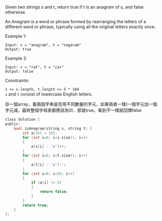 Given two strings s and t, return true if t is an anagram of s, and false otherwise.

An Anagram is a word or phrase formed by rearranging the letters of a different word or phrase, typically using all the original letters exactly once.

 

Example 1:
```
Input: s = "anagram", t = "nagaram"
Output: true
```
Example 2:
```
Input: s = "rat", t = "car"
Output: false
 ```

Constraints:

```1 <= s.length, t.length <= 5 * 104```  
```s``` and ```t``` consist of lowercase English letters.  
  
存一個array，看兩個字串是否用不同數量的字元，如果兩者一樣(一個字元加一個字元減，最終整個字母表都應該為0)，那就true，看到不一樣就回傳false  
```c
class Solution {
public:
    bool isAnagram(string s, string t) {
        int a[26] = {0};
        for (int i=0; i<s.size(); i++)
        {
            a[s[i] - 'a']++;
        }
        for (int i=0; i<t.size(); i++)
        {
            a[t[i] - 'a']--;
        }
        for (int i=0; i<26; i++)
        {
            if (a[i] != 0)
            {
                return false;
            }
        }
        return true;
    }
};
```
